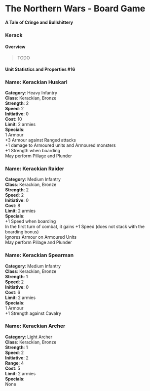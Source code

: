 The Northern Wars - Board Game
==============================

**A Tale of Cringe and Bullshittery**

### Kerack

#### Overview

>   TODO

#### Unit Statistics and Properties \#16

### Name: Kerackian Huskarl

**Category**: Heavy Infantry  
**Class**: Kerackian, Bronze  
**Strength**: 2  
**Speed**: 2  
**Initiative**: 0  
**Cost**: 10  
**Limit**: 2 armies  
**Specials**:  
1 Armour  
+3 Armour against Ranged attacks  
+1 damage to Armoured units and Armoured monsters  
+1 Strength when boarding  
May perform Pillage and Plunder

### Name: Kerackian Raider

**Category**: Medium Infantry  
**Class**: Kerackian, Bronze  
**Strength**: 2  
**Speed**: 2  
**Initiative**: 0  
**Cost**: 8  
**Limit**: 2 armies  
**Specials**:  
\+1 Speed when boarding  
In the first turn of combat, it gains +1 Speed (does not stack with the boarding
bonus)  
Ignores Armour on Armoured Units  
May perform Pillage and Plunder

### Name: Kerackian Spearman

**Category**: Medium Infantry  
**Class**: Kerackian, Bronze  
**Strength**: 1  
**Speed**: 2  
**Initiative**: 0  
**Cost**: 6  
**Limit**: 2 armies  
**Specials**:  
1 Armour  
+1 Strength against Cavalry

### Name: Kerackian Archer

**Category**: Light Archer  
**Class**: Kerackian, Bronze  
**Strength**: 1  
**Speed**: 2  
**Initiative**: 2  
**Range**: 4  
**Cost**: 5  
**Limit**: 2 armies  
**Specials**:  
None
